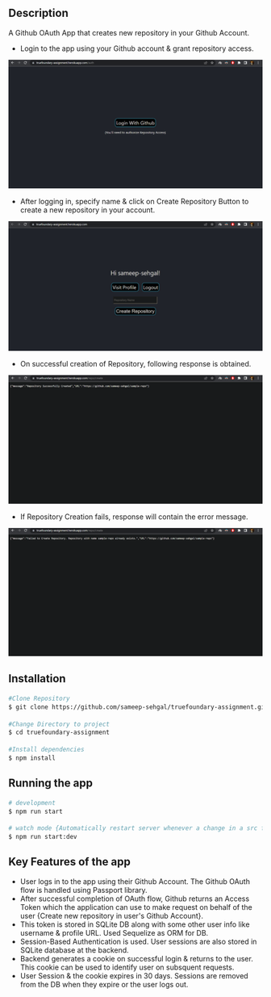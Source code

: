 ## Description

A Github OAuth App that creates new repository in your Github Account.

- Login to the app using your Github account & grant repository access.

![Screenshot](./screenshots/loginpage.PNG)

- After logging in, specify name & click on Create Repository Button to create a new repository in your account.

![Screenshot](./screenshots/homepage.PNG)

- On successful creation of Repository, following response is obtained.

![Screenshot](./screenshots/repocreatesuccess.PNG)

- If Repository Creation fails, response will contain the error message.

![Screenshot](./screenshots/repocreatefailed.PNG)


## Installation

```bash
#Clone Repository
$ git clone https://github.com/sameep-sehgal/truefoundary-assignment.git

#Change Directory to project
$ cd truefoundary-assignment

#Install dependencies
$ npm install
```


## Running the app

```bash
# development
$ npm run start

# watch mode {Automatically restart server whenever a change in a src file is saved}
$ npm run start:dev
```


## Key Features of the app
- User logs in to the app using their Github Account. The Github OAuth flow is handled using Passport library.
- After successful completion of OAuth flow, Github returns an Access Token which the application can use to make request on behalf of the user {Create new repository in user's Github Account}.
- This token is stored in SQLite DB along with some other user info like username & profile URL. Used Sequelize as ORM for DB.
- Session-Based Authentication is used. User sessions are also stored in SQLite database at the backend.
- Backend generates a cookie on successful login & returns to the user. This cookie can be used to identify user on subsquent requests.
- User Session & the cookie expires in 30 days. Sessions are removed from the DB when they expire or the user logs out.